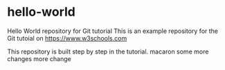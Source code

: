 # hello-world
Hello World repository for Git tutorial
This is an example repository for the Git tutoial on https://www.w3schools.com

This repository is built step by step in the tutorial. 
macaron
some more changes
more change
